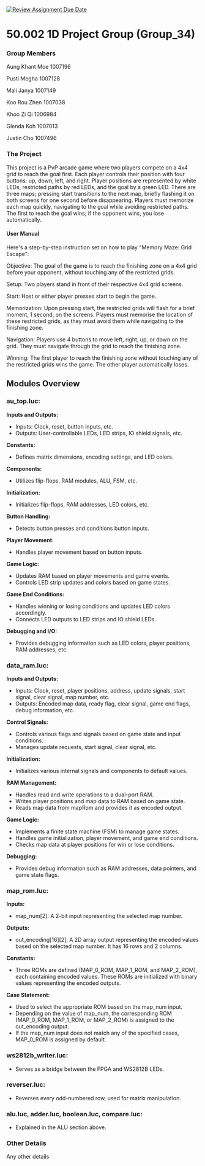[![Review Assignment Due Date](https://classroom.github.com/assets/deadline-readme-button-24ddc0f5d75046c5622901739e7c5dd533143b0c8e959d652212380cedb1ea36.svg)](https://classroom.github.com/a/5YTzVbxp)
# 50.002 1D Project Group (Group_34)

### Group Members

Aung Khant Moe  1007196

Pusti Megha     1007128

Mali Janya      1007149

Koo Rou Zhen    1007038

Khoo Zi Qi      1006984

Glenda Koh      1007013

Justin Cho      1007496

### The Project

This project is a PvP arcade game where two players compete on a 4x4 grid to reach the goal first. Each player controls their position with four buttons: up, down, left, and right. Player positions are represented by white LEDs, restricted paths by red LEDs, and the goal by a green LED. There are three maps; pressing start transitions to the next map, briefly flashing it on both screens for one second before disappearing. Players must memorize each map quickly, navigating to the goal while avoiding restricted paths. The first to reach the goal wins; if the opponent wins, you lose automatically.

#### User Manual
Here's a step-by-step instruction set on how to play "Memory Maze: Grid Escape":  

Objective: The goal of the game is to reach the finishing zone on a 4x4 grid before your opponent, without touching any of the restricted grids. 

Setup: Two players stand in front of their respective 4x4 grid screens. 

Start: Host or either player presses start to begin the game. 

Memorization: Upon pressing start, the restricted grids will flash for a brief moment, 1 second, on the screens. Players must memorise the location of these restricted grids, as they must avoid them while navigating to the finishing zone. 

Navigation: Players use 4 buttons to move left, right, up, or down on the grid. They must navigate through the grid to reach the finishing zone. 

Winning: The first player to reach the finishing zone without touching any of the restricted grids wins the game. The other player automatically loses.

## Modules Overview

### au_top.luc:
**Inputs and Outputs:**
- Inputs: Clock, reset, button inputs, etc.
- Outputs: User-controllable LEDs, LED strips, IO shield signals, etc.

**Constants:**
- Defines matrix dimensions, encoding settings, and LED colors.

**Components:**
- Utilizes flip-flops, RAM modules, ALU, FSM, etc.

**Initialization:**
- Initializes flip-flops, RAM addresses, LED colors, etc.

**Button Handling:**
- Detects button presses and conditions button inputs.

**Player Movement:**
- Handles player movement based on button inputs.

**Game Logic:**
- Updates RAM based on player movements and game events.
- Controls LED strip updates and colors based on game states.

**Game End Conditions:**
- Handles winning or losing conditions and updates LED colors accordingly.
- Connects LED outputs to LED strips and IO shield LEDs.

**Debugging and I/O:**
- Provides debugging information such as LED colors, player positions, RAM addresses, etc.

### data_ram.luc:
**Inputs and Outputs:**
- Inputs: Clock, reset, player positions, address, update signals, start signal, clear signal, map number, etc.
- Outputs: Encoded map data, ready flag, clear signal, game end flags, debug information, etc.

**Control Signals:**
- Controls various flags and signals based on game state and input conditions.
- Manages update requests, start signal, clear signal, etc.

**Initialization:**
- Initializes various internal signals and components to default values.

**RAM Management:**
- Handles read and write operations to a dual-port RAM.
- Writes player positions and map data to RAM based on game state.
- Reads map data from mapRom and provides it as encoded output.

**Game Logic:**
- Implements a finite state machine (FSM) to manage game states.
- Handles game initialization, player movement, and game end conditions.
- Checks map data at player positions for win or lose conditions.

**Debugging:**
- Provides debug information such as RAM addresses, data pointers, and game state flags.

### map_rom.luc:
**Inputs:**
- map_num[2]: A 2-bit input representing the selected map number.

**Outputs:**
- out_encoding[16][2]: A 2D array output representing the encoded values based on the selected map number. It has 16 rows and 2 columns.

**Constants:**
- Three ROMs are defined (MAP_0_ROM, MAP_1_ROM, and MAP_2_ROM), each containing encoded values. These ROMs are initialized with binary values representing the encoded outputs.

**Case Statement:**
- Used to select the appropriate ROM based on the map_num input.
- Depending on the value of map_num, the corresponding ROM (MAP_0_ROM, MAP_1_ROM, or MAP_2_ROM) is assigned to the out_encoding output.
- If the map_num input does not match any of the specified cases, MAP_0_ROM is assigned by default.

### ws2812b_writer.luc:
- Serves as a bridge between the FPGA and WS2812B LEDs.

### reverser.luc:
- Reverses every odd-numbered row, used for matrix manipulation.

### alu.luc, adder.luc, boolean.luc, compare.luc:
- Explained in the ALU section above.

### Other Details

Any other details

